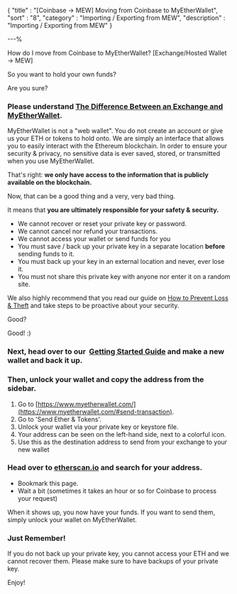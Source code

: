 {
"title"       : "[Coinbase -> MEW] Moving from Coinbase to MyEtherWallet",
"sort"        : "8",
"category"    : "Importing / Exporting from MEW",
"description" : "Importing / Exporting from MEW"
}

---%


How do I move from Coinbase to MyEtherWallet? [Exchange/Hosted Wallet -> MEW]

So you want to hold your own funds?

Are you sure?

### Please understand [The Difference Between an Exchange and MyEtherWallet](https://myetherwallet.github.io/knowledge-base/what-is-the-difference-between-an-exchange-eg-coinbase-kraken-gemini-poloniex-bittrex-and-myetherwallet).

MyEtherWallet is not a "web wallet". You do not create an account or give us your ETH or tokens to hold onto. We are simply an interface that allows you to easily interact with the Ethereum blockchain. In order to ensure your security & privacy, no sensitive data is ever saved, stored, or transmitted when you use MyEtherWallet.

That's right: **we only have access to the information that is publicly available on the blockchain.**

Now, that can be a good thing and a very, very bad thing.

It means that **you are ultimately responsible for your safety & security.**

-   We cannot recover or reset your private key or password.
-   We cannot cancel nor refund your transactions.
-   We cannot access your wallet or send funds for you
-  You must save / back up your private key in a separate location **before** sending funds to it.
-  You must back up your key in an external location and never, ever lose it.
-  You must not share this private key with anyone nor enter it on a random site.

We also highly recommend that you read our guide on [How to Prevent Loss & Theft](https://myetherwallet.github.io/knowledge-base/protecting-yourself-and-your-funds) and take steps to be proactive about your security.

Good?

Good! :)

### Next, head over to our  [Getting Started Guide](https://myetherwallet.github.io/knowledge-base/how-do-i-save-slash-backup-my-wallet) and make a new wallet and back it up.

### Then, unlock your wallet and copy the address from the sidebar.

1.  Go to [https://www.myetherwallet.com/](https://www.myetherwallet.com/#send-transaction).
2.  Go to 'Send Ether & Tokens'.
3.  Unlock your wallet via your private key or keystore file.
4.  Your address can be seen on the left-hand side, next to a colorful icon.
5.  Use this as the destination address to send from your exchange to your new wallet


### Head over to [etherscan.io](https://etherscan.io/) and search for your address.

-  Bookmark this page.
-  Wait a bit (sometimes it takes an hour or so for Coinbase to process your request)

When it shows up, you now have your funds. If you want to send them, simply unlock your wallet on MyEtherWallet.

### Just Remember!

If you do not back up your private key, you cannot access your ETH and we cannot recover them. Please make sure to have backups of your private key.


Enjoy!

